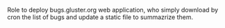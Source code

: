 Role to deploy bugs.gluster.org web application, who simply download
by cron the list of bugs and update a static file to summazrize them.
